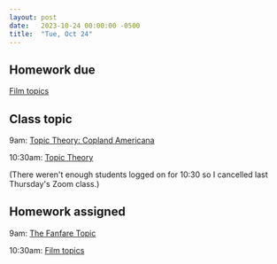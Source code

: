 ```yaml
---
layout: post
date:   2023-10-24 00:00:00 -0500
title:  "Tue, Oct 24"
---
```


## Homework due

[Film topics](https://gmuedu-my.sharepoint.com/:f:/g/personal/mlavengo_gmu_edu/EnXH-XQ_-uVKtw5tJz6xe1gB_LD7aB9uzB5G344iTHaZNg?e=qwVNA9)

## Class topic

9am: [Topic Theory: Copland Americana](http://www.smt-v.org/archives/volume8.html#appropriating-coplands-fanfare)

10:30am: [Topic Theory](/mm-lessons/topics)

(There weren't enough students logged on for 10:30 so I cancelled last Thursday's Zoom class.)

## Homework assigned

9am: [The Fanfare Topic](https://gmuedu-my.sharepoint.com/:f:/g/personal/mlavengo_gmu_edu/EnXH-XQ_-uVKtw5tJz6xe1gB_LD7aB9uzB5G344iTHaZNg?e=qwVNA9)

10:30am: [Film topics](https://gmuedu-my.sharepoint.com/:f:/g/personal/mlavengo_gmu_edu/EnXH-XQ_-uVKtw5tJz6xe1gB_LD7aB9uzB5G344iTHaZNg?e=qwVNA9)


